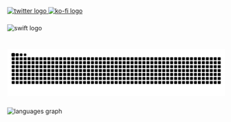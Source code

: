 <div align="left">
  <a href="https://twitter.com/timi2506/" target="_blank">
    <img src="https://img.shields.io/static/v1?message=Twitter&logo=twitter&label=%F0%9D%95%8F&color=1DA1F2&logoColor=white&labelColor=000000&style=for-the-badge" height="50" alt="twitter logo"  />
  </a>
  <a href="https://ko-fi.com/timi2506/" target="_blank">
    <img src="https://img.shields.io/static/v1?message=Ko-fi&logo=ko-fi&label=&color=F16061&logoColor=white&labelColor=&style=for-the-badge" height="50" alt="ko-fi logo"  />
  </a>
</div>

###

<div align="left">
  <img src="https://img.shields.io/badge/Swift-F05138?logo=swift&logoColor=white&style=for-the-badge" height="50" alt="swift logo"  />
</div>

###

<br clear="both">

<img src="https://raw.githubusercontent.com/timi2506/timi2506/output/snake.svg" alt="Snake animation" />

###

<div align="left">
  <img src="https://github-readme-stats.vercel.app/api/top-langs?username=timi2506&locale=en&hide_title=true&layout=compact&card_width=320&langs_count=5&theme=dark&hide_border=true&order=2&custom_title=Languages" height="75" alt="languages graph"  />
</div>

###
